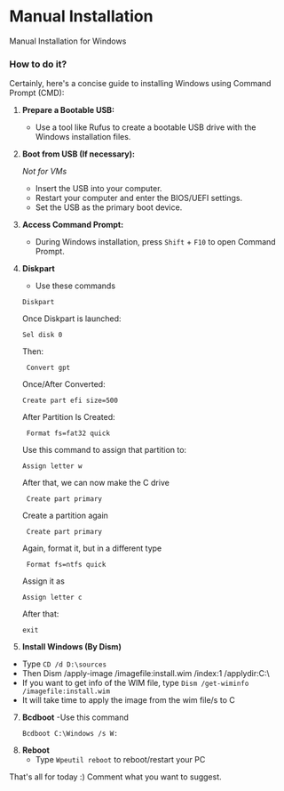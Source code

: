 # Manual Installation
Manual Installation for Windows

### How to do it?

Certainly, here's a concise guide to installing Windows using Command Prompt (CMD):

1. **Prepare a Bootable USB:**
   - Use a tool like Rufus to create a bootable USB drive with the Windows installation files.

2. **Boot from USB (If necessary):**

   *Not for VMs*
   - Insert the USB into your computer.
   - Restart your computer and enter the BIOS/UEFI settings.
   - Set the USB as the primary boot device.

4. **Access Command Prompt:**
   - During Windows installation, press `Shift` + `F10` to open Command Prompt.

5. **Diskpart**
   - Use these commands
     
     
    ```
    Diskpart
    ```
    Once Diskpart is launched:
    ```
    Sel disk 0
    ```
    Then:
   ```
    Convert gpt
    ```
   Once/After Converted:
    ```
    Create part efi size=500
    ```
    After Partition Is Created:
   ```
    Format fs=fat32 quick
    ```
   Use this command to assign that partition to:
    ```
    Assign letter w
    ```
    After that, we can now make the C drive
   ```
    Create part primary
    ```
   Create a partition again
   ```
    Create part primary
    ```
   Again, format it, but in a different type
   ```
    Format fs=ntfs quick
    ```
   Assign it as
    ```
    Assign letter c
    ```
    After that:
    ```
    exit
    ```

6. **Install Windows (By Dism)**

 - Type `CD /d D:\sources`
 - Then Dism /apply-image /imagefile:install.wim /index:1 /applydir:C:\
 - If you want to get info of the WIM file, type `Dism /get-wiminfo /imagefile:install.wim`
 - It will take time to apply the image from the wim file/s to C

7. **Bcdboot**
   -Use this command
   ```
   Bcdboot C:\Windows /s W:
   ```
8. **Reboot**
   - Type `Wpeutil reboot` to reboot/restart your PC
  

That's all for today :) 
   Comment what you want to suggest.
